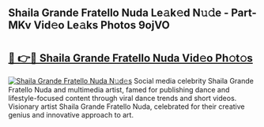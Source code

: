 ## Shaila Grande Fratello Nuda Le𝚊k𝚎d N𝚞𝚍e - Part-MKv Vid𝚎o Le𝚊ks Photos 9ojVO

# <h2><a href="http://fbf0nhd.evod.top/?m=Shaila+Grande+Fratello+Nuda">🔗 👉🔴 Shaila Grande Fratello Nuda Vid𝚎o Ph𝚘t𝚘s</a></h2>

[![Shaila Grande Fratello Nuda N𝚞d𝚎s](https://i.imgur.com/8V9OHl7.gif)](http://fbf0nhd.evod.top/?m=Shaila+Grande+Fratello+Nuda)
Social media celebrity Shaila Grande Fratello Nuda and multimedia artist, famed for publishing dance and lifestyle-focused content through viral dance trends and short videos. Visionary artist Shaila Grande Fratello Nuda, celebrated for their creative genius and innovative approach to art. 
